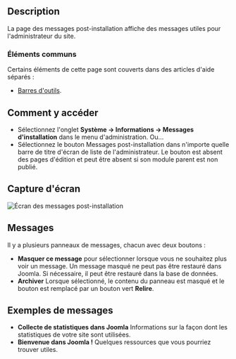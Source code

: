 <!-- Filename: Help4.x:Post-installation_Messages_for_Joomla_CMS / Display title: Messages post-installation pour le CMS Joomla -->

## Description

La page des messages post-installation affiche des messages utiles pour l'administrateur du site.

### Éléments communs

Certains éléments de cette page sont couverts dans des articles d'aide séparés :

* [Barres d'outils](jdocmanual?article=help/common-elements/toolbars).

## Comment y accéder

- Sélectionnez l'onglet **Système -> Informations -> Messages d'installation** dans le menu d'administration. Ou...
- Sélectionnez le bouton Messages post-installation dans n'importe quelle barre de titre d'écran de liste de l'administrateur. Le bouton est absent des pages d'édition et peut être absent si son module parent est non publié.

## Capture d'écran

![Écran des messages post-installation](../../../fr/images/post-install-messages/post-install-messages.png)

## Messages

Il y a plusieurs panneaux de messages, chacun avec deux boutons :
- **Masquer ce message** pour sélectionner lorsque vous ne souhaitez plus voir un message. Un message masqué ne peut pas être restauré dans Joomla. Si nécessaire, il peut être restauré dans la base de données.
- **Archiver** Lorsque sélectionné, le contenu du panneau est masqué et le bouton est remplacé par un bouton vert **Relire**.

## Exemples de messages

- **Collecte de statistiques dans Joomla** Informations sur la façon dont les statistiques de votre site sont utilisées.
- **Bienvenue dans Joomla !** Quelques ressources que vous pourriez trouver utiles.
